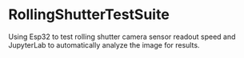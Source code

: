 # RollingShutterTestSuite
Using Esp32 to test rolling shutter camera sensor readout speed and JupyterLab to automatically analyze the image for results.
